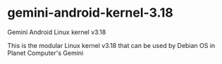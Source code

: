 # gemini-android-kernel-3.18
Gemini Android Linux kernel v3.18

This is the modular Linux kernel v3.18 that can be used by Debian OS in Planet Computer's Gemini 
